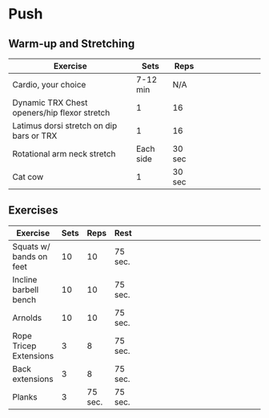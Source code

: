 # Push

## Warm-up and Stretching

| Exercise                                     | Sets         | Reps   | &nbsp; | &nbsp; | &nbsp; | &nbsp; | &nbsp; | &nbsp; |
| -------------------------------------------- | ------------ | ------ | ------ | ------ | ------ | ------ | ------ | ------ |
| Cardio, your choice                          | 7-12 min     | N/A    |        |        |        |        |        |        |
| Dynamic TRX Chest openers/hip flexor stretch | 1            | 16     |        |        |        |        |        |        |
| Latimus dorsi stretch on dip bars or TRX     | 1            | 16     |        |        |        |        |        |        |
| Rotational arm neck stretch                  | Each side | 30 sec |        |        |        |        |        |        |
| Cat cow                                      | 1 | 30 sec |        |        |        |        |        |        |


## Exercises

| Exercise                | Sets  | Reps | Rest    | &nbsp;&nbsp;&nbsp;&nbsp;&nbsp;&nbsp; | &nbsp;&nbsp;&nbsp;&nbsp;&nbsp;&nbsp; | &nbsp;&nbsp;&nbsp;&nbsp;&nbsp;&nbsp; | &nbsp;&nbsp;&nbsp;&nbsp;&nbsp;&nbsp; | &nbsp;&nbsp;&nbsp;&nbsp;&nbsp;&nbsp; | &nbsp;&nbsp;&nbsp;&nbsp;&nbsp;&nbsp; |
| ----------------------- | ----- | ---- | ------- | ------ | ------ | ------ | ------ | ------ | ------ |
| Squats w/ bands on feet   | 10    | 10   | 75 sec. |        |        |        |        |        |        |
| Incline barbell bench       | 10    | 10   | 75 sec. |        |        |        |        |        |        |
| Arnolds        | 10     | 10   | 75 sec. |        |        |        |        |        |        |
| Rope Tricep Extensions | 3     | 8   | 75 sec. |        |        |        |        |        |        |
| Back extensions           | 3  |  8  | 75 sec. |        |        |        |        |        |        |
| Planks           | 3  |  75 sec.  | 75 sec. |        |        |        |        |        |        |
